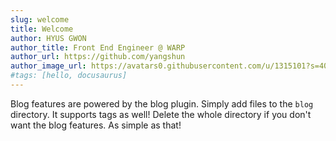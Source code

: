 ```yaml
---
slug: welcome
title: Welcome
author: HYUS GWON
author_title: Front End Engineer @ WARP
author_url: https://github.com/yangshun
author_image_url: https://avatars0.githubusercontent.com/u/1315101?s=400&v=4
#tags: [hello, docusaurus]
---
```


Blog features are powered by the blog plugin. Simply add files to the `blog` directory. It supports tags as well!
Delete the whole directory if you don't want the blog features. As simple as that!